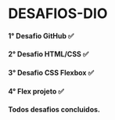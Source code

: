 # DESAFIOS-DIO

#### 1° Desafio GitHub ✅ 

#### 2° Desafio HTML/CSS ✅

#### 3° Desafio CSS Flexbox ✅

#### 4° Flex projeto ✅

#### Todos desafios concluidos. 

